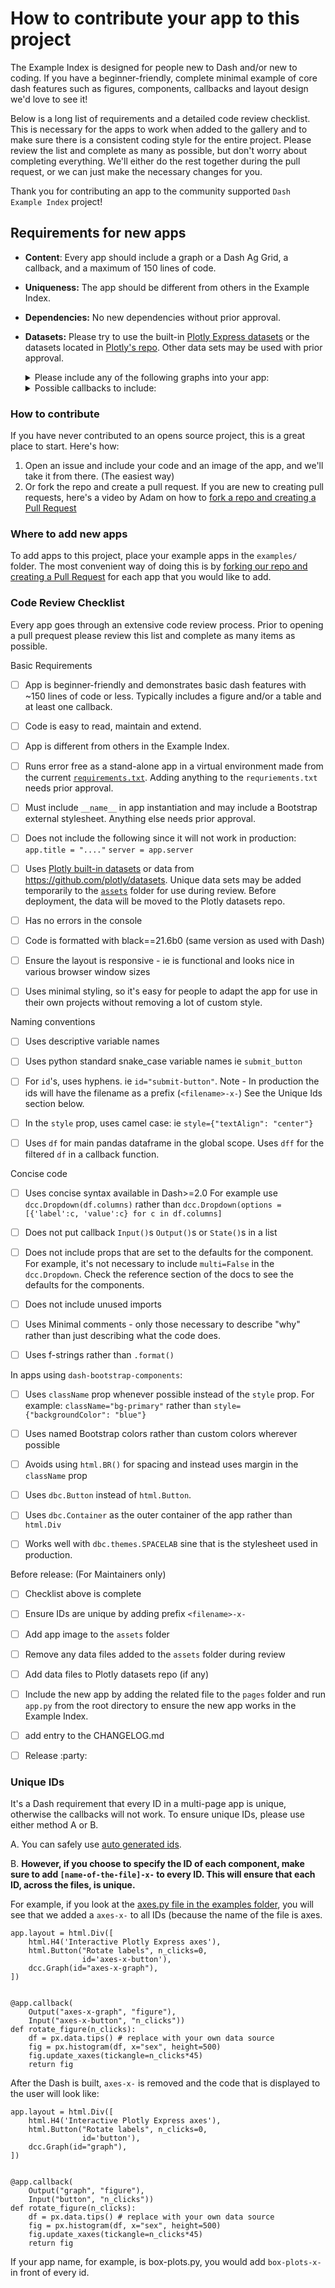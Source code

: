 # How to contribute your app to this project
 
The Example Index is designed for people new to Dash and/or new to coding.  If you have a beginner-friendly, complete
minimal example of core dash features such as  figures, components, callbacks and layout design we'd love to see it!

Below is a long list of requirements and a detailed code review checklist.  This is necessary for the apps to work when
added to the gallery and to make sure there is a consistent coding style for the entire project. Please review the list
and complete as many as possible, but don't worry about completing everything.  We'll either do the rest together during
the pull request, or we can just make the necessary changes for you.

Thank you for contributing an app to the community supported `Dash Example Index` project!


## Requirements for new apps

- **Content**: Every app should include a graph or a Dash Ag Grid, a callback, and a maximum of 150 lines of code.
- **Uniqueness:** The app should be different from others in the Example Index.
- **Dependencies:** No new dependencies without prior approval.
- **Datasets:** Please try to use  the built-in [Plotly Express datasets](https://plotly.com/python-api-reference/generated/plotly.express.data.html) or the datasets located in [Plotly's repo](https://github.com/plotly/datasets). Other data sets may be used with prior approval.



   <details>
     <summary>Please include any of the following graphs into your app:</summary>
    area<br/>
    bar_polar<br/>
    box plot<br/>
    candlestick<br/>
    choropleth_mapbox<br/>
    choropleth<br/>
    contour<br/>
    density_contour<br/>
    density_heatmap<br/>
    density_mapbox<br/>
    ecdf<br/>
    funnel_area<br/>
    funnel<br/>
    icicle<br/>
    line_3d<br/>
    line_geo<br/>
    line_mapbox<br/>
    line_polar<br/>
    line_ternary<br/>
    parallel_categories<br/>
    parallel_coordinates<br/>
    pie<br/>
    scatter_3d<br/>
    scatter_geo<br/>
    scatter_mapbox<br/>
    scatter_matrix<br/>
    scatter_polar<br/>
    scatter_ternary<br/>
    strip<br/>
    sunburst<br/>
    timeline<br/>
    treemap<br/>
    violin<br/>
   </details>

   <details>
     <summary>Possible callbacks to include:</summary>
    chained<br/>
    circular callback<br/>
    clientside callback (use dash.clientside_callback rather than app.clientside_callback)<br/>
    flexible callback signature<br/>
    pattern matching<br/>
    callback context (ctx)<br/>
    regular callback
   </details>




### How to contribute

If you have never contributed to an opens source project, this is a great place to start. Here's how:
1. Open an issue and include your code and an image of the app, and we'll take it from there. (The easiest way)  
2. Or fork the repo and create a pull request. If you are new to creating pull requests, here's a video by Adam on how to [fork a repo and creating a Pull Request](https://youtu.be/Xth83OD3NNc)

### Where to add new apps

To add apps to this project, place your example apps in the `examples/` folder. The most convenient way of doing this is by [forking our repo and creating a Pull Request](https://youtu.be/Xth83OD3NNc) for each app that you would like to add.



### Code Review Checklist

Every app goes through an extensive code review process.  Prior to opening a pull prequest please review this list and complete
as many items as possible.

Basic Requirements
- [ ] App is beginner-friendly and demonstrates  basic dash features with ~150 lines of code or less. Typically includes a figure and/or a table and at least one callback.
- [ ] Code is easy to read, maintain and extend.
- [ ] App is different from others in the Example Index.
- [ ] Runs error free as a stand-alone app in a virtual environment made from the current [`requirements.txt`](https://github.com/AnnMarieW/dash-app-gallery/blob/main/requirements.txt). Adding anything to the `requriements.txt` needs prior approval.
- [ ] Must include  `__name__`  in app instantiation and may include a Bootstrap external stylesheet.  Anything else needs prior approval.
- [ ] Does not include the following since it will not work in production: `app.title = "...."`      `server = app.server`
- [ ] Uses [Plotly built-in datasets](https://plotly.com/python-api-reference/generated/plotly.data.html) or data from https://github.com/plotly/datasets.  Unique data sets may be added temporarily to the [`assets`](https://github.com/AnnMarieW/dash-app-gallery/tree/main/assets) folder for use during review.  Before deployment, the data will be moved to the Plotly datasets repo.
- [ ] Has no errors in the console
- [ ] Code is formatted with black==21.6b0  (same version as used with Dash)
- [ ] Ensure the layout is responsive - ie is functional and looks nice in various browser window sizes
- [ ] Uses minimal styling, so it's easy for people to adapt the app for use in their own projects without removing a lot of custom style.


Naming conventions
- [ ] Uses descriptive variable names
- [ ] Uses python standard snake_case  variable names  ie `submit_button`
- [ ] For `id`'s, uses hyphens.  ie `id="submit-button"`.  Note - In production the ids will have the filename as a prefix (`<filename>-x-`)  See the Unique Ids section below.
- [ ] In the `style` prop, uses camel case: ie `style={"textAlign": "center"}`
- [ ] Uses `df` for main pandas dataframe in the global scope.  Uses `dff` for the filtered `df` in a callback function.


Concise code
- [ ] Uses concise syntax available in Dash>=2.0
For example use `dcc.Dropdown(df.columns)` rather than `dcc.Dropdown(options = [{'label':c, 'value':c} for c in df.columns]`
- [ ] Does not put callback `Input()`s `Output()`s or `State()`s in a list
- [ ] Does not include props that are set to the defaults for the component.  For example,  it's not necessary to include `multi=False` in the `dcc.Dropdown`.  Check the reference section of the docs to see the defaults for the components.
- [ ] Does not include unused imports
- [ ] Uses Minimal comments - only those necessary to describe "why" rather than just describing what the code does.
- [ ] Uses f-strings rather than `.format()`


In apps using `dash-bootstrap-components`:
- [ ] Uses `className` prop whenever possible instead of the  `style` prop. For example:  `className="bg-primary"` rather than `style={"backgroundColor": "blue"}`
- [ ] Uses named Bootstrap colors rather than custom colors wherever possible
- [ ] Avoids using `html.BR()` for spacing and instead uses margin in the `className` prop
- [ ] Uses `dbc.Button` instead of `html.Button`.
- [ ]  Uses `dbc.Container` as the outer container of the app rather than `html.Div`
- [ ] Works well with `dbc.themes.SPACELAB` sine that is the stylesheet used in production.


Before release:  (For Maintainers only)
- [ ] Checklist above is  complete
- [ ]  Ensure IDs are unique by adding prefix `<filename>-x-`
- [ ] Add app image to the `assets` folder
- [ ] Remove any data files added to the `assets` folder during review
- [ ] Add data files to Plotly datasets repo (if any)
- [ ] Include the new app by adding the related file to the `pages` folder and run  `app.py` from the root directory to ensure the new app works in the Example Index.
- [ ] add entry to the CHANGELOG.md
- [ ] Release :party:



### Unique IDs

It's a Dash requirement that every ID in a multi-page app is unique, otherwise the callbacks will not work. To ensure unique IDs, please use either method A or B.

A. You can safely use [auto generated ids](https://dash.plotly.com/basic-callbacks#passing-components-into-callbacks-instead-of-ids).

B. **However, if you choose to specify the ID of each component, make sure to add `[name-of-the-file]-x-` to every ID. This will ensure that each ID, across the files, is unique.**

For example, if you look at the [axes.py file in the examples folder](https://github.com/AnnMarieW/dash-app-gallery/blob/main/examples/axes.py), you will see that we added a `axes-x-` to all IDs (because the name of the file is axes.
```
app.layout = html.Div([
    html.H4('Interactive Plotly Express axes'),
    html.Button("Rotate labels", n_clicks=0,
                id='axes-x-button'),
    dcc.Graph(id="axes-x-graph"),
])


@app.callback(
    Output("axes-x-graph", "figure"),
    Input("axes-x-button", "n_clicks"))
def rotate_figure(n_clicks):
    df = px.data.tips() # replace with your own data source
    fig = px.histogram(df, x="sex", height=500)
    fig.update_xaxes(tickangle=n_clicks*45)
    return fig
```
After the Dash is built, `axes-x-` is removed and the code that is displayed to the user will look like:
```
app.layout = html.Div([
    html.H4('Interactive Plotly Express axes'),
    html.Button("Rotate labels", n_clicks=0,
                id='button'),
    dcc.Graph(id="graph"),
])


@app.callback(
    Output("graph", "figure"),
    Input("button", "n_clicks"))
def rotate_figure(n_clicks):
    df = px.data.tips() # replace with your own data source
    fig = px.histogram(df, x="sex", height=500)
    fig.update_xaxes(tickangle=n_clicks*45)
    return fig
```

If your app name, for example, is box-plots.py, you would add `box-plots-x-` in front of every id.
